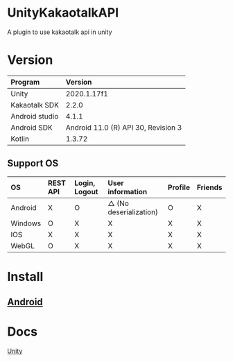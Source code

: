 # UnityKakaotalkAPI

A plugin to use kakaotalk api in unity

# Version

| Program        | Version                             |
| :------------- | :---------------------------------- |
| Unity          | 2020.1.17f1                         |
| Kakaotalk SDK  | 2.2.0                               |
| Android studio | 4.1.1                               |
| Android SDK    | Android 11.0 (R) API 30, Revision 3 |
| Kotlin         | 1.3.72                              |

## Support OS

| OS       | REST API | Login, Logout | User information        | Profile | Friends |
| :------- | :------- | :------------ | :---------------------- | :------ | :------ |
| Android  | X        | O             | △ (No deserialization) | O       | X       |
| Windows  | O        | X             | X                       | X       | X       |
| IOS      | X        | X             | X                       | X       | X       |
| WebGL    | O        | X             | X                       | X       | X       |

# Install

## [Android](Doc/Install/Android.md)

# Docs
[Unity](Doc/Unity.md)
